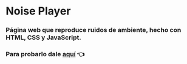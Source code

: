 # Noise Player

### Página web que reproduce ruidos de ambiente, hecho con HTML, CSS y JavaScript.

### Para probarlo dale [aquí](https://noise-player-juankyyy.vercel.app/) 👈